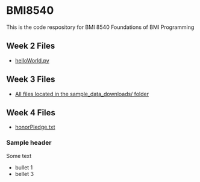 # BMI8540
This is the code respository for BMI 8540 Foundations of BMI Programming
## Week 2 Files
- [helloWorld.py](helloWorld.py)

## Week 3 Files
- [All files located in the sample_data_downloads/ folder](sample_data_downloads/)

## Week 4 Files
- [honorPledge.txt](honorPledge.txt)

### Sample header
Some text
- bullet 1
- bellet 3
